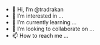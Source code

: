 - 👋 Hi, I’m @tradrakan
- 👀 I’m interested in ...
- 🌱 I’m currently learning ...
- 💞️ I’m looking to collaborate on ...
- 📫 How to reach me ...

<!---
tradrakan/tradrakan is a ✨ special ✨ repository because its `README.md` (this file) appears on your GitHub profile.
You can click the Preview link to take a look at your changes.
--->
